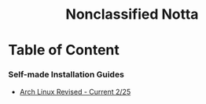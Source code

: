<h1 style="text-align: center;">Nonclassified Notta</h1>

# Table of Content

### Self-made Installation Guides
- [Arch Linux Revised - Current 2/25](/docs/Arch-Linux-Installation-Revised.md)
